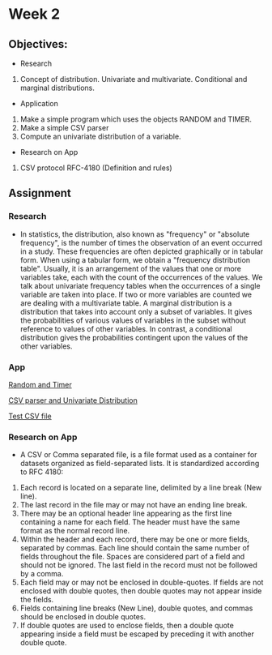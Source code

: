 # Week 2


## Objectives:

* Research

1. Concept of distribution. Univariate and multivariate. Conditional and marginal distributions.

* Application

1. Make a simple program which uses the objects RANDOM and TIMER.
2. Make a simple CSV parser
3. Compute an univariate distribution of a variable.

* Research on App

1. CSV protocol RFC-4180 (Definition and rules)

## Assignment
### Research
* In statistics, the distribution, also known as "frequency" or "absolute frequency", is the number of times the observation of an event occurred in a study. These frequencies are often depicted graphically or in tabular form. When using a tabular form, we obtain a "frequency distribution table". Usually, it is an arrangement of the values that one or more variables take, each with the count of the occurrences of the values. We talk about univariate frequency tables when the occurrences of a single variable are taken into place. If two or more variables are counted we are dealing with a multivariate table. A marginal distribution is a distribution that takes into account only a subset of variables. It gives the probabilities of various values of variables in the subset without reference to values of other variables. In contrast, a conditional distribution gives the probabilities contingent upon the values of the other variables.


### App


[Random and Timer](https://github.com/Ktot0/Statistics/tree/main/week2/Week2_EX1)

[CSV parser and Univariate Distribution](https://github.com/Ktot0/Statistics/tree/main/week2/Week2_Ex2)

[Test CSV file](https://github.com/Ktot0/Statistics/blob/main/week2/test.csv)

### Research on App
* A CSV or Comma separated file, is a file format used as a container for datasets organized as field-separated lists. It is standardized according to RFC 4180:

1. Each record is located on a separate line, delimited by a line break (New line).
2. The last record in the file may or may not have an ending line break.
3. There may be an optional header line appearing as the first line containing a name for each field. The header must have the same format as the normal record line.
4. Within the header and each record, there may be one or more fields, separated by commas.  Each line should contain the same number of fields throughout the file.  Spaces are considered part of a field and should not be ignored.  The last field in the record must not be followed by a comma.
5. Each field may or may not be enclosed in double-quotes. If fields are not enclosed with double quotes, then double quotes may not appear inside the fields.
6. Fields containing line breaks (New Line), double quotes, and commas should be enclosed in double quotes.
7. If double quotes are used to enclose fields, then a double quote appearing inside a field must be escaped by preceding it with another double quote.

